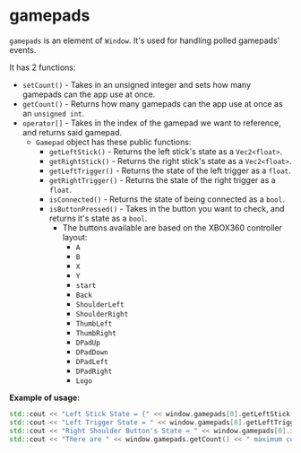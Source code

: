 # gamepads
`gamepads` is an element of `Window`.
It's used for handling polled gamepads' events.

It has 2 functions:
- `setCount()` - Takes in an unsigned integer and sets how many gamepads can the app use at once.
- `getCount()` - Returns how many gamepads can the app use at once as an `unsigned int`.
- `operator[]` - Takes in the index of the gamepad we want to reference, and returns said gamepad.
	- `Gamepad` object has these public functions:
		- `getLeftStick()` - Returns the left stick's state as a `Vec2<float>`.
		- `getRightStick()` - Returns the right stick's state as a `Vec2<float>`.
		- `getLeftTrigger()` - Returns the state of the left trigger as a `float`.
		- `getRightTrigger()` - Returns the state of the right trigger as a `float`.
		- `isConnected()` - Returns the state of being connected as a `bool`.
		- `isButtonPressed()` - Takes in the button you want to check, and returns it's state as a `bool`.
			- The buttons available are based on the XBOX360 controller layout:
				- `A`
				- `B`
				- `X`
				- `Y`
				- `start`
				- `Back`
				- `ShoulderLeft`
				- `ShoulderRight`
				- `ThumbLeft`
				- `ThumbRight`
				- `DPadUp`
				- `DPadDown`	
				- `DPadLeft`
				- `DPadRight`
				- `Logo`

__Example of usage:__
```cpp
std::cout << "Left Stick State = {" << window.gamepads[0].getLeftStick().x << ", " <<  window.gamepads[0].getLeftStick().y << "}\n";
std::cout << "Left Trigger State = " << window.gamepads[0].getLeftTrigger() << "\n";
std::cout << "Right Shoulder Button's State = " << window.gamepads[0].isButtonPressed(OWL::Gamepad::ShoulderLeft) << "\n";
std::cout << "There are " << window.gamepads.getCount() << " maximum controllers to plug in.\n";
```